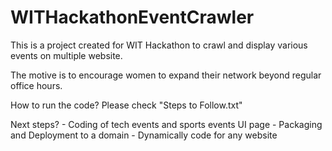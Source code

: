 # WITHackathonEventCrawler

This is a project created for WIT Hackathon to crawl and display various events on multiple website.

The motive is to encourage women to expand their network beyond regular office hours.

How to run the code? Please check "Steps to Follow.txt"

Next steps?
    - Coding of tech events and sports events UI page
    - Packaging and Deployment to a domain
    - Dynamically code for any website 